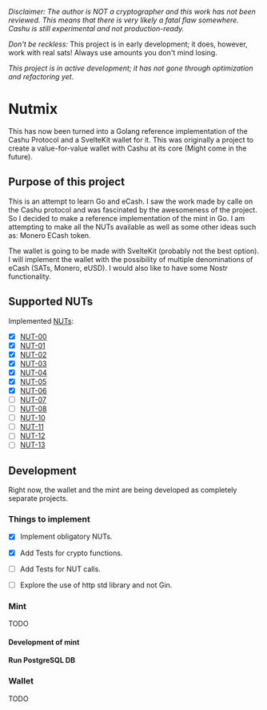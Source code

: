 _Disclaimer: The author is NOT a cryptographer and this work has not been reviewed. This means that there is very likely a fatal flaw somewhere. Cashu is still experimental and not production-ready._

_Don't be reckless:_ This project is in early development; it does, however, work with real sats! Always use amounts you don't mind losing.

_This project is in active development; it has not gone through optimization and refactoring yet_.

# Nutmix

This has now been turned into a Golang reference implementation of the Cashu Protocol and a SvelteKit wallet for it. This was originally a project to create a value-for-value wallet with Cashu at its core (Might come in the future).

## Purpose of this project

This is an attempt to learn Go and eCash. I saw the work made by calle on the Cashu protocol and was fascinated by the awesomeness of the project. So I decided to make a reference implementation of the mint in Go. 
I am attempting to make all the NUTs available as well as some other ideas such as: Monero ECash token.

The wallet is going to be made with SvelteKit (probably not the best option). I will implement the wallet with the possibility of multiple denominations of eCash (SATs, Monero, eUSD). I would also like to have some Nostr functionality.

## Supported NUTs

Implemented [NUTs](https://github.com/cashubtc/nuts/):

- [x] [NUT-00](https://github.com/cashubtc/nuts/blob/main/00.md)
- [x] [NUT-01](https://github.com/cashubtc/nuts/blob/main/01.md)
- [x] [NUT-02](https://github.com/cashubtc/nuts/blob/main/02.md)
- [x] [NUT-03](https://github.com/cashubtc/nuts/blob/main/03.md)
- [x] [NUT-04](https://github.com/cashubtc/nuts/blob/main/04.md)
- [x] [NUT-05](https://github.com/cashubtc/nuts/blob/main/05.md)
- [x] [NUT-06](https://github.com/cashubtc/nuts/blob/main/06.md)
- [ ] [NUT-07](https://github.com/cashubtc/nuts/blob/main/07.md)
- [ ] [NUT-08](https://github.com/cashubtc/nuts/blob/main/08.md)
- [ ] [NUT-10](https://github.com/cashubtc/nuts/blob/main/10.md)
- [ ] [NUT-11](https://github.com/cashubtc/nuts/blob/main/11.md)
- [ ] [NUT-12](https://github.com/cashubtc/nuts/blob/main/12.md)
- [ ] [NUT-13](https://github.com/cashubtc/nuts/blob/main/13.md)

## Development

Right now, the wallet and the mint are being developed as completely separate projects.

### Things to implement

- [x] Implement obligatory NUTs.
- [x] Add Tests for crypto functions.
- [ ] Add Tests for NUT calls.
- [ ] Explore the use of http std library and not Gin.



### Mint

TODO

#### Development of mint


#### Run PostgreSQL DB

### Wallet
TODO

